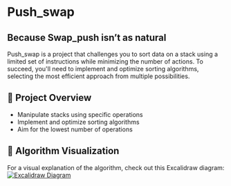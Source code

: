 # Push_swap  
## Because Swap_push isn’t as natural  

Push_swap is a project that challenges you to sort data on a stack using a limited set of instructions while minimizing the number of actions. To succeed, you'll need to implement and optimize sorting algorithms, selecting the most efficient approach from multiple possibilities.  

## 📌 Project Overview  
- Manipulate stacks using specific operations  
- Implement and optimize sorting algorithms  
- Aim for the lowest number of operations  

## 🔗 Algorithm Visualization  
For a visual explanation of the algorithm, check out this Excalidraw diagram:  
[![Excalidraw Diagram](https://excalidraw.com/#json=a9CM9y1IVZHTp8uPnIONx,kS7br4-K4gsCkVVYIOiOqQ)](https://excalidraw.com/#json=a9CM9y1IVZHTp8uPnIONx,kS7br4-K4gsCkVVYIOiOqQ)  
